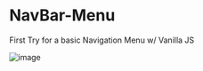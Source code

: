 # NavBar-Menu
First Try for a basic Navigation Menu w/ Vanilla JS

![image](https://user-images.githubusercontent.com/104866359/167465653-c370c70b-9305-46a2-8db6-78adde5dea0b.png)
